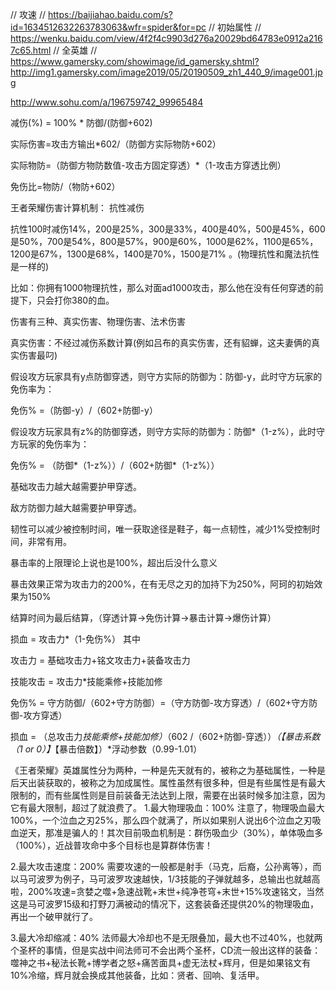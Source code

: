// 攻速
// https://baijiahao.baidu.com/s?id=1634512632263783063&wfr=spider&for=pc
// 初始属性
// https://wenku.baidu.com/view/4f2f4c9903d276a20029bd64783e0912a2167c65.html
// 全英雄
// https://www.gamersky.com/showimage/id_gamersky.shtml?http://img1.gamersky.com/image2019/05/20190509_zh1_440_9/image001.jpg

<!-- 计算公式 -->
http://www.sohu.com/a/196759742_99965484

减伤(%) = 100% * 防御/(防御+602)

实际伤害=攻击方输出*602/（防御方实际物防+602）

实际物防=（防御方物防数值-攻击方固定穿透）*（1-攻击方穿透比例）

免伤比=物防/（物防+602）

王者荣耀伤害计算机制：
抗性减伤

抗性100时减伤14%，200是25%，300是33%，400是40%，500是45%，600是50%，700是54%，800是57%，900是60%，1000是62%，1100是65%，1200是67%，1300是68%，1400是70%，1500是71% 。(物理抗性和魔法抗性是一样的)

比如：你拥有1000物理抗性，那么对面ad1000攻击，那么他在没有任何穿透的前提下，只会打你380的血。

伤害有三种、真实伤害、物理伤害、法术伤害

真实伤害：不经过减伤系数计算(例如吕布的真实伤害，还有貂蝉，这夫妻俩的真实伤害最叼)

假设攻方玩家具有y点防御穿透，则守方实际的防御为：防御-y，此时守方玩家的免伤率为：

免伤% =（防御-y）/（602+防御-y）

假设攻方玩家具有z%的防御穿透，则守方实际的防御为：防御*（1-z%），此时守方玩家的免伤率为：

免伤% = （防御*（1-z%））/（602+防御*（1-z%））

基础攻击力越大越需要护甲穿透。

敌方防御力越大越需要护甲穿透。

韧性可以减少被控制时间，唯一获取途径是鞋子，每一点韧性，减少1%受控制时间，非常有用。

暴击率的上限理论上说也是100%，超出后没什么意义

暴击效果正常为攻击力的200%，在有无尽之刃的加持下为250%，阿珂的初始效果为150%

结算时间为最后结算，（穿透计算->免伤计算->暴击计算->爆伤计算）

损血 = 攻击力*（1-免伤%）
其中

攻击力 = 基础攻击力+铭文攻击力+装备攻击力

技能攻击 = 攻击力*技能乘修+技能加修

免伤% = 守方防御/（602+守方防御）=（守方防御-攻方穿透）/（602+守方防御-攻方穿透）

损血 = （总攻击力*技能乘修+技能加修）*（602 /（602+防御-穿透））*（【暴击系数（1 or 0）】*【暴击倍数】）*浮动参数（0.99-1.01）

《王者荣耀》英雄属性分为两种，一种是先天就有的，被称之为基础属性，一种是后天出装获取的，被称之为加成属性。属性虽然有很多种，但是有些属性是有最大限制的，而有些属性则是目前装备无法达到上限，需要在出装时候多加注意，因为它有最大限制，超过了就浪费了。
1.最大物理吸血：100%
注意了，物理吸血最大100%，一个泣血之刃25%，那么四个就满了，所以如果别人说出6个泣血之刃吸血逆天，那准是骗人的！其次目前吸血机制是：群伤吸血少（30%），单体吸血多（100%），近战普攻命中多个目标也是算群体伤害！

2.最大攻击速度：200%
需要攻速的一般都是射手（马克，后裔，公孙离等），而以马可波罗为例子，马可波罗攻速越快，1/3技能的子弹就越多，总输出也就越高啦，200%攻速=贪婪之噬+急速战靴+末世+纯净苍穹+末世+15%攻速铭文，当然这是马可波罗15级和打野刀满被动的情况下，这套装备还提供20%的物理吸血，再出一个破甲就行了。

3.最大冷却缩减：40%
法师最大冷却也不是无限叠加，最大也不过40%，也就两个圣杯的事情，但是实战中间法师可不会出两个圣杯，CD流一般出这样的装备：噬神之书+秘法长靴+博学者之怒+痛苦面具+虚无法杖+辉月，但是如果铭文有10%冷缩，辉月就会换成其他装备，比如：贤者、回响、复活甲。
